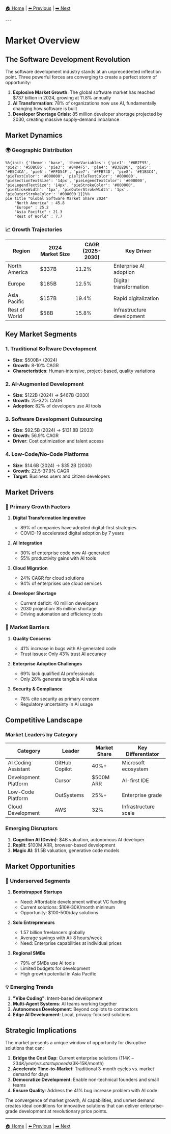 [🏠 Home](../../README.md) | [⬅️ Previous](01-executive-summary.md) | [➡️ Next](03-market-size-growth.md)

<link rel="stylesheet" href="../../assets/css/styles.css">
---

# Market Overview

## The Software Development Revolution

The software development industry stands at an unprecedented inflection point. Three powerful forces are converging to create a perfect storm of opportunity:

1. **Explosive Market Growth**: The global software market has reached $737 billion in 2024, growing at 11.8% annually
2. **AI Transformation**: 78% of organizations now use AI, fundamentally changing how software is built
3. **Developer Shortage Crisis**: 85 million developer shortage projected by 2030, creating massive supply-demand imbalance

## Market Dynamics

### 🌍 Geographic Distribution

<div class="mermaid-diagram-wrapper">

```mermaid
%%{init: {'theme': 'base', 'themeVariables': {'pie1': '#6B7F95', 'pie2': '#5DBCB6', 'pie3': '#84D4F5', 'pie4': '#B3B2D8', 'pie5': '#E5C4CA', 'pie6': '#FFD54F', 'pie7': '#FFB74D', 'pie8': '#E1B3C4', 'pieTextColor': '#000000', 'pieTitleTextColor': '#000000', 'pieSectionTextSize': '14px', 'pieLegendTextColor': '#000000', 'pieLegendTextSize': '14px', 'pieStrokeColor': '#000000', 'pieStrokeWidth': '1px', 'pieOuterStrokeWidth': '1px', 'pieOuterStrokeColor': '#000000'}}}%%
pie title "Global Software Market Share 2024"
    "North America" : 45.8
    "Europe" : 25.2
    "Asia Pacific" : 21.3
    "Rest of World" : 7.7
```

</div>

### 📈 Growth Trajectories

<div class="mermaid-diagram-wrapper">

| Region | 2024 Market Size | CAGR (2025-2030) | Key Driver |
|--------|------------------|-------------------|------------|
| North America | $337B | 11.2% | Enterprise AI adoption |
| Europe | $185B | 12.5% | Digital transformation |
| Asia Pacific | $157B | 19.4% | Rapid digitalization |
| Rest of World | $58B | 15.8% | Infrastructure development |

</div>

## Key Market Segments

### 1. Traditional Software Development
- **Size**: $500B+ (2024)
- **Growth**: 8-10% CAGR
- **Characteristics**: Human-intensive, project-based, quality variations

### 2. AI-Augmented Development
- **Size**: $122B (2024) → $467B (2030)
- **Growth**: 25-32% CAGR
- **Adoption**: 82% of developers use AI tools

### 3. Software Development Outsourcing
- **Size**: $92.5B (2024) → $131.8B (2033)
- **Growth**: 56.9% CAGR
- **Driver**: Cost optimization and talent access

### 4. Low-Code/No-Code Platforms
- **Size**: $14.6B (2024) → $35.2B (2030)
- **Growth**: 22.5-37.9% CAGR
- **Target**: Business users and citizen developers

## Market Drivers

### 🚀 Primary Growth Factors

1. **Digital Transformation Imperative**
   - 89% of companies have adopted digital-first strategies
   - COVID-19 accelerated digital adoption by 7 years

2. **AI Integration**
   - 30% of enterprise code now AI-generated
   - 55% productivity gains with AI tools

3. **Cloud Migration**
   - 24% CAGR for cloud solutions
   - 94% of enterprises use cloud services

4. **Developer Shortage**
   - Current deficit: 40 million developers
   - 2030 projection: 85 million shortage
   - Driving automation and efficiency tools

### 🚧 Market Barriers

1. **Quality Concerns**
   - 41% increase in bugs with AI-generated code
   - Trust issues: Only 43% trust AI accuracy

2. **Enterprise Adoption Challenges**
   - 69% lack qualified AI professionals
   - Only 26% generate tangible AI value

3. **Security & Compliance**
   - 78% cite security as primary concern
   - Regulatory uncertainty in AI usage

## Competitive Landscape

### Market Leaders by Category

<div class="mermaid-diagram-wrapper">

| Category | Leader | Market Share | Key Differentiator |
|----------|--------|--------------|-------------------|
| AI Coding Assistant | GitHub Copilot | 40%+ | Microsoft ecosystem |
| Development Platform | Cursor | $500M ARR | AI-first IDE |
| Low-Code Platform | OutSystems | 25%+ | Enterprise grade |
| Cloud Development | AWS | 32% | Infrastructure scale |

</div>

### Emerging Disruptors

1. **Cognition AI (Devin)**: $4B valuation, autonomous AI developer
2. **Replit**: $100M ARR, browser-based development
3. **Magic AI**: $1.5B valuation, generative code models

## Market Opportunities

### 🎯 Underserved Segments

1. **Bootstrapped Startups**
   - Need: Affordable development without VC funding
   - Current solutions: $10K-30K/month minimum
   - Opportunity: $100-500/day solutions

2. **Solo Entrepreneurs**
   - 1.57 billion freelancers globally
   - Average savings with AI: 8 hours/week
   - Need: Enterprise capabilities at individual prices

3. **Regional SMBs**
   - 79% of SMBs use AI tools
   - Limited budgets for development
   - High growth potential in Asia Pacific

### 💡 Emerging Trends

1. **"Vibe Coding"**: Intent-based development
2. **Multi-Agent Systems**: AI teams working together
3. **Autonomous Development**: Beyond copilots to contractors
4. **Edge AI Development**: Local, privacy-focused solutions

## Strategic Implications

The market presents a unique window of opportunity for disruptive solutions that can:

1. **Bridge the Cost Gap**: Current enterprise solutions ($114K-234K/year) vs. startup needs ($3K-15K/month)
2. **Accelerate Time-to-Market**: Traditional 3-month cycles vs. market demand for days
3. **Democratize Development**: Enable non-technical founders and small teams
4. **Ensure Quality**: Address the 41% bug increase problem with AI code

The convergence of market growth, AI capabilities, and unmet demand creates ideal conditions for innovative solutions that can deliver enterprise-grade development at revolutionary price points.

---

[🏠 Home](../../README.md) | [⬅️ Previous](01-executive-summary.md) | [➡️ Next](03-market-size-growth.md)
